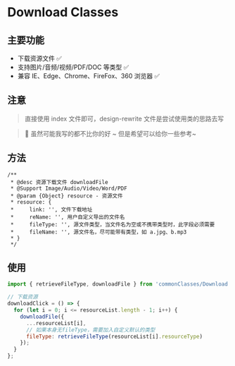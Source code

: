 # Download Classes

## 主要功能

- 下载资源文件 ✅
- 支持图片/音频/视频/PDF/DOC 等类型 ✅
- 兼容 IE、Edge、Chrome、FireFox、360 浏览器 ✅

## 注意

> 直接使用 index 文件即可，design-rewrite 文件是尝试使用类的思路去写

> 🔶 虽然可能我写的都不比你的好 ~ 但是希望可以给你一些参考~

## 方法

```
/**
 * @desc 资源下载文件 downloadFile
 * @Support Image/Audio/Video/Word/PDF
 * @param {Object} resource - 资源文件
 * resource: {
 *     link: '', 文件下载地址
 *     reName: '', 用户自定义导出的文件名
 *     fileType: '', 源文件类型，当文件名为空或不携带类型时，此字段必须需要
 *     fileName: '', 源文件名，尽可能带有类型，如 a.jpg、b.mp3
 * }
 */
```

## 使用

```js
import { retrieveFileType, downloadFile } from 'commonClasses/Download';

// 下载资源
downloadClick = () => {
  for (let i = 0; i <= resourceList.length - 1; i++) {
    downloadFile({
      ...resourceList[i],
      // 如果本身无fileType，需要加入自定义默认的类型
      fileType: retrieveFileType(resourceList[i].resourceType)
    });
  }
};
```
